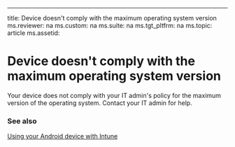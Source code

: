 ---
title: Device doesn't comply with the maximum operating system version
ms.reviewer: na
ms.custom: na
ms.suite: na
ms.tgt_pltfrm: na
ms.topic: article
ms.assetid:

# Device doesn't comply with the maximum operating system version

Your device does not comply with your IT admin's policy for the maximum version of the operating system. Contact your IT admin for help.

### See also
[Using your Android device with Intune](using-your-android-device-with-intune.md)